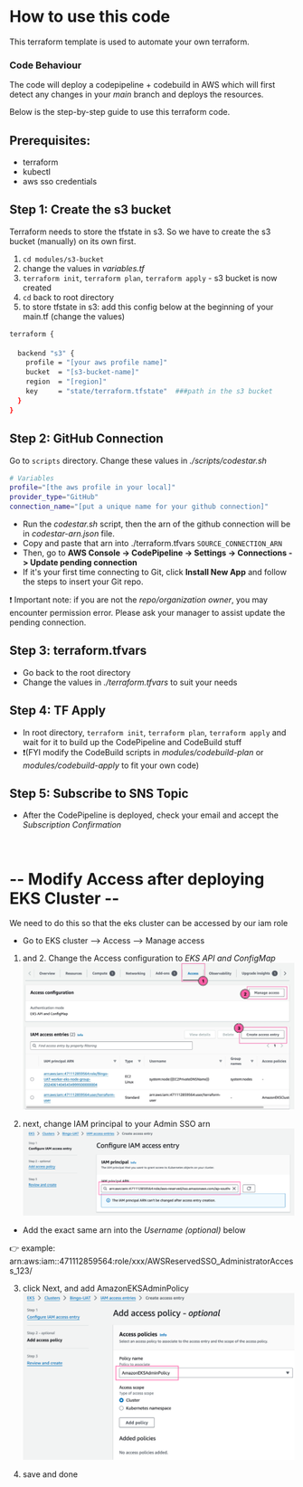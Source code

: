 # How to use this code
This terraform template is used to automate your own terraform.
### Code Behaviour
The code will deploy a codepipeline + codebuild in AWS which will first detect any changes in your _main_ branch and deploys the resources.

Below is the step-by-step guide to use this terraform code.

## Prerequisites:
- terraform
- kubectl
- aws sso credentials

## Step 1: Create the s3 bucket
Terraform needs to store the tfstate in s3. So we have to create the s3 bucket (manually) on its own first.
1. `cd modules/s3-bucket`
2. change the values in _variables.tf_
3. `terraform init`, `terraform plan`, `terraform apply` - s3 bucket is now created
4. `cd` back to root directory
5. to store tfstate in s3: add this config below at the beginning of your main.tf (change the values)
```sh
terraform {

  backend "s3" {
    profile = "[your aws profile name]"
    bucket  = "[s3-bucket-name]"
    region  = "[region]"
    key     = "state/terraform.tfstate"  ###path in the s3 bucket
  }
}
```

## Step 2: GitHub Connection
Go to `scripts` directory.
Change these values in _./scripts/codestar.sh_
```sh
# Variables
profile="[the aws profile in your local]"
provider_type="GitHub"
connection_name="[put a unique name for your github connection]"
```
- Run the _codestar.sh_ script, then the arn of the github connection will be in _codestar-arn.json_ file.  
- Copy and paste that arn into ./terraform.tfvars `SOURCE_CONNECTION_ARN`
- Then, go to **AWS Console -> CodePipeline -> Settings -> Connections -> Update pending connection**
- If it's your first time connecting to Git, click **Install New App** and follow the steps to insert your Git repo. <br>

:exclamation: Important note: if you are not the _repo/organization owner_, you may encounter permission error. Please ask your manager to assist update the pending connection.

## Step 3: terraform.tfvars
- Go back to the root directory
- Change the values in _./terraform.tfvars_ to suit your needs

## Step 4: TF Apply
- In root directory, `terraform init`, `terraform plan`, `terraform apply` and wait for it to build up the CodePipeline and CodeBuild stuff 
- :exclamation:(FYI modify the CodeBuild scripts in _modules/codebuild-plan_ or _modules/codebuild-apply_ to fit your own code)

## Step 5: Subscribe to SNS Topic
- After the CodePipeline is deployed, check your email and accept the _Subscription Confirmation_ <br>
<br>

# -- Modify Access after deploying EKS Cluster --
We need to do this so that the eks cluster can be accessed by our iam role <br>
- Go to EKS cluster --> Access --> Manage access
1. and 2. Change the Access configuration to _EKS API and ConfigMap_
![steps](misc/image.jpeg)

2. next, change IAM principal to your Admin SSO arn
![step2](misc/image2.png)
- Add the exact same arn into the _Username (optional)_ below <br>

:point_right: example: arn:aws:iam::471112859564:role/xxx/AWSReservedSSO_AdministratorAccess_123/

3. click Next, and add AmazonEKSAdminPolicy
![step3](misc/image3.png)

4. save and done 

